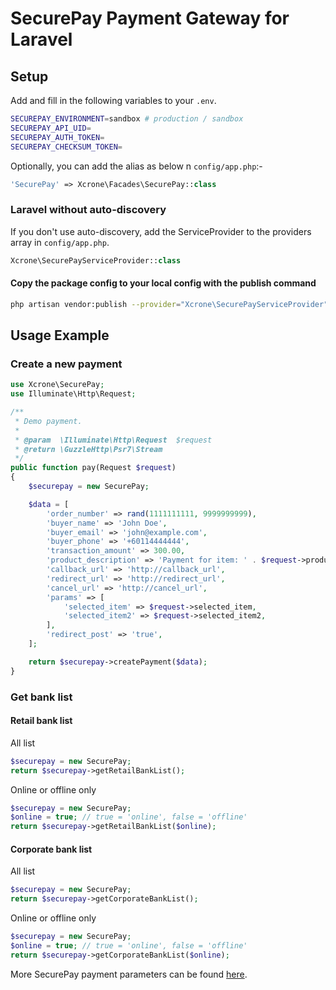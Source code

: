 # SecurePay Payment Gateway for Laravel

## Setup

Add and fill in the following variables to your `.env`.
```bash
SECUREPAY_ENVIRONMENT=sandbox # production / sandbox
SECUREPAY_API_UID=
SECUREPAY_AUTH_TOKEN=
SECUREPAY_CHECKSUM_TOKEN=
```

Optionally, you can add the alias as below n `config/app.php`:-
```php
'SecurePay' => Xcrone\Facades\SecurePay::class
```

### Laravel without auto-discovery

If you don't use auto-discovery, add the ServiceProvider to the providers array in `config/app.php`.

```php
Xcrone\SecurePayServiceProvider::class
```

#### Copy the package config to your local config with the publish command

```bash
php artisan vendor:publish --provider="Xcrone\SecurePayServiceProvider"
```

## Usage Example

### Create a new payment

```php
use Xcrone\SecurePay;
use Illuminate\Http\Request;

/**
 * Demo payment.
 *
 * @param  \Illuminate\Http\Request  $request
 * @return \GuzzleHttp\Psr7\Stream
 */
public function pay(Request $request)
{
    $securepay = new SecurePay;

    $data = [
        'order_number' => rand(1111111111, 9999999999),
        'buyer_name' => 'John Doe',
        'buyer_email' => 'john@example.com',
        'buyer_phone' => '+60114444444',
        'transaction_amount' => 300.00,
        'product_description' => 'Payment for item: ' . $request->product_id,
        'callback_url' => 'http://callback_url',
        'redirect_url' => 'http://redirect_url',
        'cancel_url' => 'http://cancel_url',
        'params' => [
            'selected_item' => $request->selected_item,
            'selected_item2' => $request->selected_item2,
        ],
        'redirect_post' => 'true',
    ];

    return $securepay->createPayment($data);
}
```

### Get bank list

#### Retail bank list
All list
```php
$securepay = new SecurePay;
return $securepay->getRetailBankList();
```
Online or offline only
```php
$securepay = new SecurePay;
$online = true; // true = 'online', false = 'offline'
return $securepay->getRetailBankList($online);
```

#### Corporate bank list
All list
```php
$securepay = new SecurePay;
return $securepay->getCorporateBankList();
```
Online or offline only
```php
$securepay = new SecurePay;
$online = true; // true = 'online', false = 'offline'
return $securepay->getCorporateBankList($online);
```

More SecurePay payment parameters can be found [here](https://docs.securepay.my/api/merchant/payment#request-parameters).
